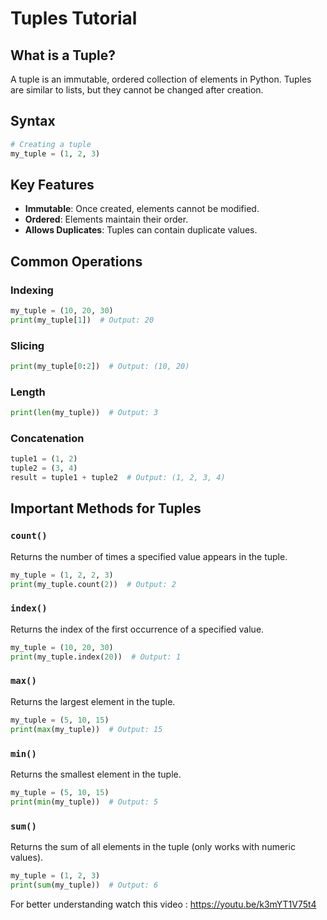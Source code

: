 # Tuples Tutorial

## What is a Tuple?
A tuple is an immutable, ordered collection of elements in Python. Tuples are similar to lists, but they cannot be changed after creation.

## Syntax
```python
# Creating a tuple
my_tuple = (1, 2, 3)
```

## Key Features
- **Immutable**: Once created, elements cannot be modified.
- **Ordered**: Elements maintain their order.
- **Allows Duplicates**: Tuples can contain duplicate values.

## Common Operations
### Indexing
```python
my_tuple = (10, 20, 30)
print(my_tuple[1])  # Output: 20
```

### Slicing
```python
print(my_tuple[0:2])  # Output: (10, 20)
```

### Length
```python
print(len(my_tuple))  # Output: 3
```

### Concatenation
```python
tuple1 = (1, 2)
tuple2 = (3, 4)
result = tuple1 + tuple2  # Output: (1, 2, 3, 4)
```

## Important Methods for Tuples

### `count()`
Returns the number of times a specified value appears in the tuple.
```python
my_tuple = (1, 2, 2, 3)
print(my_tuple.count(2))  # Output: 2
```

### `index()`
Returns the index of the first occurrence of a specified value.
```python
my_tuple = (10, 20, 30)
print(my_tuple.index(20))  # Output: 1
```

### `max()`
Returns the largest element in the tuple.
```python
my_tuple = (5, 10, 15)
print(max(my_tuple))  # Output: 15
```

### `min()`
Returns the smallest element in the tuple.
```python
my_tuple = (5, 10, 15)
print(min(my_tuple))  # Output: 5
```

### `sum()`
Returns the sum of all elements in the tuple (only works with numeric values).
```python
my_tuple = (1, 2, 3)
print(sum(my_tuple))  # Output: 6
```

For better understanding watch this video : https://youtu.be/k3mYT1V75t4